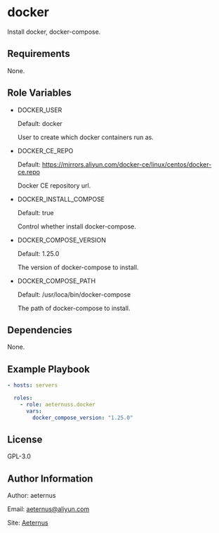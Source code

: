 # docker

Install docker, docker-compose.

## Requirements

None.

## Role Variables

- DOCKER_USER

  Default: docker

  User to create which docker containers run as.

- DOCKER_CE_REPO

  Default: https://mirrors.aliyun.com/docker-ce/linux/centos/docker-ce.repo

  Docker CE repository url.

- DOCKER_INSTALL_COMPOSE

  Default: true

  Control whether install docker-compose.

- DOCKER_COMPOSE_VERSION

  Default: 1.25.0

  The version of docker-compose to install.

- DOCKER_COMPOSE_PATH

  Default: /usr/loca/bin/docker-compose

  The path of docker-compose to install.

## Dependencies

None.

## Example Playbook

```yaml
- hosts: servers

  roles:
    - role: aeternuss.docker
      vars:
        docker_compose_version: "1.25.0"
```

## License

GPL-3.0

## Author Information

Author: aeternus

Email: aeternus@aliyun.com

Site: [Aeternus](https://aeternus.cc)
